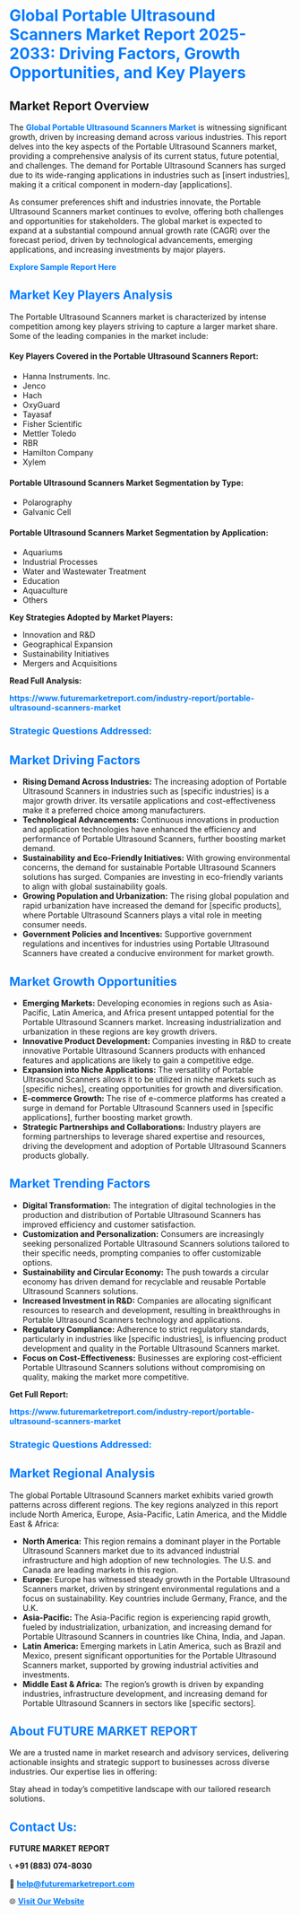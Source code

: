<h1 style="color: #007BFF;">Global Portable Ultrasound Scanners Market Report 2025-2033: Driving Factors, Growth Opportunities, and Key Players</h1>

<section id="overview">
<h2>Market Report Overview</h2>
<p>The <a href="https://www.futuremarketreport.com/industry-report/portable-ultrasound-scanners-market" style="color: #007BFF; text-decoration: none;"><strong>Global Portable Ultrasound Scanners Market</strong></a> is witnessing significant growth, driven by increasing demand across various industries. This report delves into the key aspects of the Portable Ultrasound Scanners market, providing a comprehensive analysis of its current status, future potential, and challenges. The demand for Portable Ultrasound Scanners has surged due to its wide-ranging applications in industries such as [insert industries], making it a critical component in modern-day [applications].</p>
<p>As consumer preferences shift and industries innovate, the Portable Ultrasound Scanners market continues to evolve, offering both challenges and opportunities for stakeholders. The global market is expected to expand at a substantial compound annual growth rate (CAGR) over the forecast period, driven by technological advancements, emerging applications, and increasing investments by major players.</p>
</section>

<section id="overview">
<p><a href="https://www.futuremarketreport.com/request-sample/reportId=36965" style="color: #007BFF; text-decoration: none;"><strong>Explore Sample Report Here</strong></a></p>
</section>

<section id="key-players">
<h2 style="color: #007BFF;">Market Key Players Analysis</h2>
<p>The Portable Ultrasound Scanners market is characterized by intense competition among key players striving to capture a larger market share. Some of the leading companies in the market include:</p>
<h4>Key Players Covered in the Portable Ultrasound Scanners Report:</h4>
<ul><li>Hanna Instruments. Inc.</li><li>Jenco</li><li>Hach</li><li>OxyGuard</li><li>Tayasaf</li><li>Fisher Scientific</li><li>Mettler Toledo</li><li>RBR</li><li>Hamilton Company</li><li>Xylem</li></ul>
<h4>Portable Ultrasound Scanners Market Segmentation by Type:</h4>
<ul><li>Polarography</li><li>Galvanic Cell</li></ul>

<h4>Portable Ultrasound Scanners Market Segmentation by Application:</h4>
<ul><li>Aquariums</li><li>Industrial Processes</li><li>Water and Wastewater Treatment</li><li>Education</li><li>Aquaculture</li><li>Others</li></ul>
<p><strong>Key Strategies Adopted by Market Players:</strong></p>
<ul>
<li>Innovation and R&D</li>
<li>Geographical Expansion</li>
<li>Sustainability Initiatives</li>
<li>Mergers and Acquisitions</li>
</ul>
</section>

<section>
<p><strong>Read Full Analysis: </strong></p><a href="https://www.futuremarketreport.com/industry-report/portable-ultrasound-scanners-market" style="color: #007BFF; text-decoration: none;"><strong>https://www.futuremarketreport.com/industry-report/portable-ultrasound-scanners-market</strong></a>
<h3 style="color: #007BFF;">Strategic Questions Addressed:</h3>
</section>

<section id="driving-factors">
<h2 style="color: #007BFF;">Market Driving Factors</h2>
<ul>
<li><strong>Rising Demand Across Industries:</strong> The increasing adoption of Portable Ultrasound Scanners in industries such as [specific industries] is a major growth driver. Its versatile applications and cost-effectiveness make it a preferred choice among manufacturers.</li>
<li><strong>Technological Advancements:</strong> Continuous innovations in production and application technologies have enhanced the efficiency and performance of Portable Ultrasound Scanners, further boosting market demand.</li>
<li><strong>Sustainability and Eco-Friendly Initiatives:</strong> With growing environmental concerns, the demand for sustainable Portable Ultrasound Scanners solutions has surged. Companies are investing in eco-friendly variants to align with global sustainability goals.</li>
<li><strong>Growing Population and Urbanization:</strong> The rising global population and rapid urbanization have increased the demand for [specific products], where Portable Ultrasound Scanners plays a vital role in meeting consumer needs.</li>
<li><strong>Government Policies and Incentives:</strong> Supportive government regulations and incentives for industries using Portable Ultrasound Scanners have created a conducive environment for market growth.</li>
</ul>
</section>

<section id="growth-opportunities">
<h2 style="color: #007BFF;">Market Growth Opportunities</h2>
<ul>
<li><strong>Emerging Markets:</strong> Developing economies in regions such as Asia-Pacific, Latin America, and Africa present untapped potential for the Portable Ultrasound Scanners market. Increasing industrialization and urbanization in these regions are key growth drivers.</li>
<li><strong>Innovative Product Development:</strong> Companies investing in R&D to create innovative Portable Ultrasound Scanners products with enhanced features and applications are likely to gain a competitive edge.</li>
<li><strong>Expansion into Niche Applications:</strong> The versatility of Portable Ultrasound Scanners allows it to be utilized in niche markets such as [specific niches], creating opportunities for growth and diversification.</li>
<li><strong>E-commerce Growth:</strong> The rise of e-commerce platforms has created a surge in demand for Portable Ultrasound Scanners used in [specific applications], further boosting market growth.</li>
<li><strong>Strategic Partnerships and Collaborations:</strong> Industry players are forming partnerships to leverage shared expertise and resources, driving the development and adoption of Portable Ultrasound Scanners products globally.</li>
</ul>
</section>

<section id="trending-factors">
<h2 style="color: #007BFF;">Market Trending Factors</h2>
<ul>
<li><strong>Digital Transformation:</strong> The integration of digital technologies in the production and distribution of Portable Ultrasound Scanners has improved efficiency and customer satisfaction.</li>
<li><strong>Customization and Personalization:</strong> Consumers are increasingly seeking personalized Portable Ultrasound Scanners solutions tailored to their specific needs, prompting companies to offer customizable options.</li>
<li><strong>Sustainability and Circular Economy:</strong> The push towards a circular economy has driven demand for recyclable and reusable Portable Ultrasound Scanners solutions.</li>
<li><strong>Increased Investment in R&D:</strong> Companies are allocating significant resources to research and development, resulting in breakthroughs in Portable Ultrasound Scanners technology and applications.</li>
<li><strong>Regulatory Compliance:</strong> Adherence to strict regulatory standards, particularly in industries like [specific industries], is influencing product development and quality in the Portable Ultrasound Scanners market.</li>
<li><strong>Focus on Cost-Effectiveness:</strong> Businesses are exploring cost-efficient Portable Ultrasound Scanners solutions without compromising on quality, making the market more competitive.</li>
</ul>
</section>

<section>
<p><strong>Get Full Report: </strong></p><a href="https://www.futuremarketreport.com/industry-report/portable-ultrasound-scanners-market" style="color: #007BFF; text-decoration: none;"><strong>https://www.futuremarketreport.com/industry-report/portable-ultrasound-scanners-market</strong></a>
<h3 style="color: #007BFF;">Strategic Questions Addressed:</h3>
</section>


<section id="regional-analysis">
<h2 style="color: #007BFF;">Market Regional Analysis</h2>
<p>The global Portable Ultrasound Scanners market exhibits varied growth patterns across different regions. The key regions analyzed in this report include North America, Europe, Asia-Pacific, Latin America, and the Middle East & Africa:</p>
<ul>
<li><strong>North America:</strong> This region remains a dominant player in the Portable Ultrasound Scanners market due to its advanced industrial infrastructure and high adoption of new technologies. The U.S. and Canada are leading markets in this region.</li>
<li><strong>Europe:</strong> Europe has witnessed steady growth in the Portable Ultrasound Scanners market, driven by stringent environmental regulations and a focus on sustainability. Key countries include Germany, France, and the U.K.</li>
<li><strong>Asia-Pacific:</strong> The Asia-Pacific region is experiencing rapid growth, fueled by industrialization, urbanization, and increasing demand for Portable Ultrasound Scanners in countries like China, India, and Japan.</li>
<li><strong>Latin America:</strong> Emerging markets in Latin America, such as Brazil and Mexico, present significant opportunities for the Portable Ultrasound Scanners market, supported by growing industrial activities and investments.</li>
<li><strong>Middle East & Africa:</strong> The region’s growth is driven by expanding industries, infrastructure development, and increasing demand for Portable Ultrasound Scanners in sectors like [specific sectors].</li>
</ul>
</section>

<footer>
<h2 style="color: #007BFF;">About FUTURE MARKET REPORT</h2>
<p>We are a trusted name in market research and advisory services, delivering actionable insights and strategic support to businesses across diverse industries. Our expertise lies in offering:</p>

<p>Stay ahead in today’s competitive landscape with our tailored research solutions.</p>

<h2 style="color: #007BFF;">Contact Us:</h2>
<p><strong>FUTURE MARKET REPORT</strong></p>
<p>📞 <strong>+91 (883) 074-8030</strong></p>
<p>📧 <strong><a href="mailto:help@futuremarketreport.com" style="color: #007BFF;">help@futuremarketreport.com</a></strong></p>
<p>🌐 <strong><a href="https://www.futuremarketreport.com/" style="color: #007BFF;">Visit Our Website</a></strong></p>
</footer>